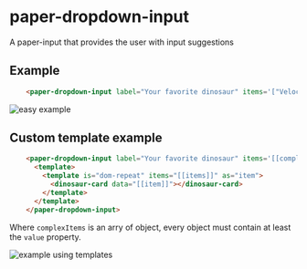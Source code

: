 # paper-dropdown-input
A paper-input that provides the user with input suggestions

## Example

```html
    <paper-dropdown-input label="Your favorite dinosaur" items='["Velociraptor","Deinonychus","Allosaurus","Brontosaurus","Carcharodontosaurus","Diplodocus","T-Rex"]'></paper-dropdown-input>
```

![easy example](http://i.giphy.com/N3u96ehw98YTK.gif "easy example")

## Custom template example

```html
    <paper-dropdown-input label="Your favorite dinosaur" items='[[complexItems]]'>
      <template>
        <template is="dom-repeat" items="[[items]]" as="item">
          <dinosaur-card data="[[item]]"></dinosaur-card>
        </template>
      </template>
    </paper-dropdown-input>
```

Where `complexItems` is an arry of object, every object must contain at least the `value` property.

![example using templates](http://i.imgur.com/FD26RkN.png "example using templates")
